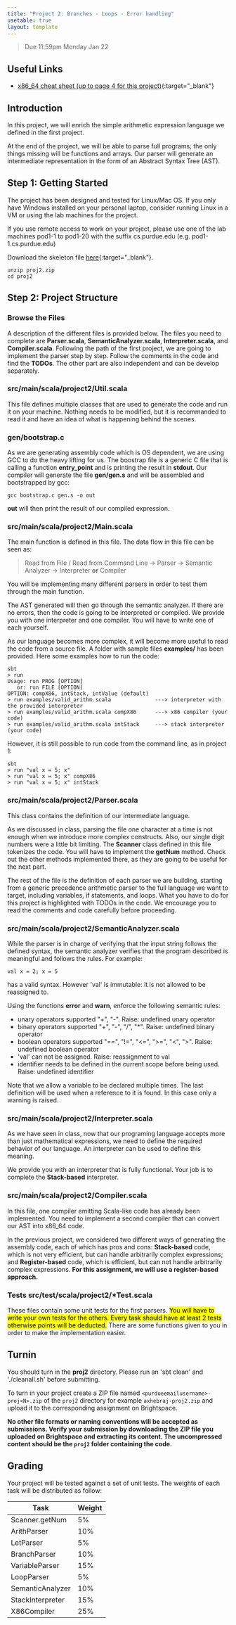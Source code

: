 ```yaml
---
title: "Project 2: Branches - Loops - Error handling"
usetable: true
layout: template
---
```


> Due 11:59pm Monday Jan 22

## Useful Links

-   [x86_64 cheat sheet (up to page 4 for this
    project)](https://cs.brown.edu/courses/cs033/docs/guides/x64_cheatsheet.pdf){:target="_blank"}

## Introduction

In this project, we will enrich the simple arithmetic expression
language we defined in the first project.

At the end of the project, we will be able to parse full programs; the
only things missing will be functions and arrays. Our parser will
generate an intermediate representation in the form of an Abstract
Syntax Tree (AST).

## Step 1: Getting Started

The project has been designed and tested for Linux/Mac OS. If you only
have Windows installed on your personal laptop, consider running Linux
in a VM or using the lab machines for the project.

If you use remote access to work on your project, please use one of the
lab machines pod1-1 to pod1-20 with the suffix cs.purdue.edu (e.g.
pod1-1.cs.purdue.edu)

Download the skeleton file
[here](https://www.cs.purdue.edu/homes/gao606/cs352/proj2.zip){:target="_blank"}.

    unzip proj2.zip
    cd proj2

## Step 2: Project Structure

### Browse the Files

A description of the different files is provided below. The files you
need to complete are **Parser.scala**, **SemanticAnalyzer.scala**,
**Interpreter.scala**, and **Compiler.scala**. Following the path of the
first project, we are going to implement the parser step by step. Follow
the comments in the code and find the **TODOs**. The other part are also
independent and can be develop separately.

### src/main/scala/project2/Util.scala

This file defines multiple classes that are used to generate the code
and run it on your machine. Nothing needs to be modified, but it is
recommanded to read it and have an idea of what is happening behind the
scenes.

### gen/bootstrap.c

As we are generating assembly code which is OS dependent, we are using
GCC to do the heavy lifting for us. The boostrap file is a generic C
file that is calling a function **entry_point** and is printing the
result in **stdout**. Our compiler will generate the file **gen/gen.s**
and will be assembled and bootstrapped by gcc:

    gcc bootstrap.c gen.s -o out

**out** will then print the result of our compiled expression.

### src/main/scala/project2/Main.scala

The main function is defined in this file. The data flow in this file
can be seen as:

> Read from File / Read from Command Line -> Parser -> Semantic Analyzer -> Interpreter **or** Compiler

You will be implementing many different parsers in order to test them
through the main function.

The AST generated will then go through the semantic analyzer. If there
are no errors, then the code is going to be interpreted or compiled. We
provide you with one interpreter and one compiler. You will have to
write one of each yourself.

As our language becomes more complex, it will become more useful to read
the code from a source file. A folder with sample files **examples/**
has been provided. Here some examples how to run the code:

    sbt
    > run
    Usage: run PROG [OPTION]
       or: run FILE [OPTION]
    OPTION: compX86, intStack, intValue (default)
    > run examples/valid_arithm.scala              ---> interpreter with the provided interpreter
    > run examples/valid_arithm.scala compX86      ---> x86 compiler (your code)
    > run examples/valid_arithm.scala intStack     ---> stack interpreter (your code)

However, it is still possible to run code from the command line, as in
project 1:

    sbt
    > run "val x = 5; x"
    > run "val x = 5; x" compX86
    > run "val x = 5; x" intStack

### src/main/scala/project2/Parser.scala

This class contains the definition of our intermediate language.

As we discussed in class, parsing the file one character at a time is
not enough when we introduce more complex constructs. Also, our single
digit numbers were a little bit limiting. The **Scanner** class defined
in this file tokenizes the code. You will have to implement the
**getNum** method. Check out the other methods implemented there, as
they are going to be useful for the next part.

The rest of the file is the definition of each parser we are building,
starting from a generic precedence arithmetic parser to the full
language we want to target, including variables, if statements, and
loops. What you have to do for this project is highlighted with TODOs in
the code. We encourage you to read the comments and code carefully
before proceeding.

### src/main/scala/project2/SemanticAnalyzer.scala

While the parser is in charge of verifying that the input string follows
the defined syntax, the semantic analyzer verifies that the program
described is meaningful and follows the rules. For example:

    val x = 2; x = 5

has a valid syntax. However \'val\' is immutable: it is not allowed to
be reassigned to.

Using the functions **error** and **warn**, enforce the following
semantic rules:

-   unary operators supported \"+\", \"-\". Raise: undefined unary
    operator
-   binary operators supported \"+\", \"-\", \"/\", \"\*\". Raise:
    undefined binary operator
-   boolean operators supported \"==\", \"!=\", \"\<=\", \"\>=\",
    \"\<\", \"\>\". Raise: undefined boolean operator
-   \'val\' can not be assigned. Raise: reassignment to val
-   identifier needs to be defined in the current scope before being
    used. Raise: undefined identifier

Note that we allow a variable to be declared multiple times. The last
definition will be used when a reference to it is found. In this case
only a warning is raised.

### src/main/scala/project2/Interpreter.scala

As we have seen in class, now that our programing language accepts more
than just mathematical expressions, we need to define the required
behavior of our language. An interpreter can be used to define this
meaning.

We provide you with an interpreter that is fully functional. Your job is
to complete the **Stack-based** interpreter.

### src/main/scala/project2/Compiler.scala

In this file, one compiler emitting Scala-like code has already been
implemented. You need to implement a second compiler that can convert
our AST into x86_64 code.

In the previous project, we considered two different ways of generating
the assembly code, each of which has pros and cons: **Stack-based**
code, which is not very efficient, but can handle arbitrarily complex
expressions; and **Register-based** code, which is efficient, but can
not handle arbitrarily complex expressions. **For this assignment, we
will use a register-based approach.**

### Tests src/test/scala/project2/\*Test.scala

These files contain some unit tests for the first parsers. <mark>You will
have to write your own tests for the others. Every task should have at
least 2 tests otherwise points will be deducted.</mark> There are some
functions given to you in order to make the implementation easier.

## Turnin

You should turn in the **proj2** directory. Please run an \'sbt clean\'
and \'./cleanall.sh\' before submitting.

To turn in your project create a ZIP file named
`<purdueemailusername>-proj<N>.zip` of the `proj2` directory for
example `axhebraj-proj2.zip` and upload it to the corresponding
assignment on Brightspace.

**No other file formats or naming conventions will be accepted as
submissions. Verify your submission by downloading the ZIP file you
uploaded on Brightspace and extracting its content. The uncompressed
content should be the `proj2` folder containing the code.**

## Grading

Your project will be tested against a set of unit tests. The weights of
each task will be distributed as follow:

  Task              | Weight
  ------------------|---------
  Scanner.getNum    | 5%
  ArithParser       | 10%
  LetParser         | 5%
  BranchParser      | 10%
  VariableParser    | 15%
  LoopParser        | 5%
  SemanticAnalyzer  | 10%
  StackInterpreter  | 15%
  X86Compiler       | 25%
